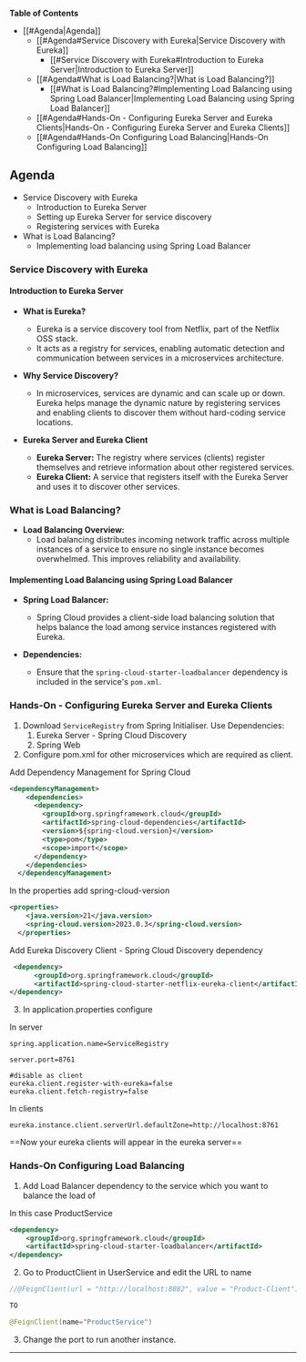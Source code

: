 **Table of Contents**
- [[#Agenda|Agenda]]
	- [[#Agenda#Service Discovery with Eureka|Service Discovery with Eureka]]
		- [[#Service Discovery with Eureka#Introduction to Eureka Server|Introduction to Eureka Server]]
	- [[#Agenda#What is Load Balancing?|What is Load Balancing?]]
		- [[#What is Load Balancing?#Implementing Load Balancing using Spring Load Balancer|Implementing Load Balancing using Spring Load Balancer]]
	- [[#Agenda#Hands-On - Configuring Eureka Server and Eureka Clients|Hands-On - Configuring Eureka Server and Eureka Clients]]
	- [[#Agenda#Hands-On Configuring Load Balancing|Hands-On Configuring Load Balancing]]

## Agenda
- Service Discovery with Eureka
	- Introduction to Eureka Server
	- Setting up Eureka Server for service discovery
	- Registering services with Eureka
-  What is Load Balancing?
	- Implementing load balancing using Spring Load Balancer


### Service Discovery with Eureka

#### Introduction to Eureka Server

- **What is Eureka?**
    
    - Eureka is a service discovery tool from Netflix, part of the Netflix OSS stack.
    - It acts as a registry for services, enabling automatic detection and communication between services in a microservices architecture.
- **Why Service Discovery?**
    
    - In microservices, services are dynamic and can scale up or down. Eureka helps manage the dynamic nature by registering services and enabling clients to discover them without hard-coding service locations.
- **Eureka Server and Eureka Client**
    
    - **Eureka Server:** The registry where services (clients) register themselves and retrieve information about other registered services.
    - **Eureka Client:** A service that registers itself with the Eureka Server and uses it to discover other services.

### What is Load Balancing?

- **Load Balancing Overview:**
    - Load balancing distributes incoming network traffic across multiple instances of a service to ensure no single instance becomes overwhelmed. This improves reliability and availability.

####  Implementing Load Balancing using Spring Load Balancer

- **Spring Load Balancer:**
    
    - Spring Cloud provides a client-side load balancing solution that helps balance the load among service instances registered with Eureka.
- **Dependencies:**
    
    - Ensure that the `spring-cloud-starter-loadbalancer` dependency is included in the service's `pom.xml`.

### Hands-On - Configuring Eureka Server and Eureka Clients

1. Download `ServiceRegistry` from Spring Initialiser. Use Dependencies:
	1. Eureka Server - Spring Cloud Discovery
	2. Spring Web
2. Configure pom.xml for other microservices which are required as client.

Add Dependency Management for Spring Cloud
```xml
<dependencyManagement>
    <dependencies>
      <dependency>
        <groupId>org.springframework.cloud</groupId>
        <artifactId>spring-cloud-dependencies</artifactId>
        <version>${spring-cloud.version}</version>
        <type>pom</type>
        <scope>import</scope>
      </dependency>
    </dependencies>
  </dependencyManagement>
```

In the properties add spring-cloud-version
```xml
<properties>
    <java.version>21</java.version>
    <spring-cloud.version>2023.0.3</spring-cloud.version>
  </properties>
```

Add Eureka Discovery Client - Spring Cloud Discovery dependency
```xml
 <dependency>
      <groupId>org.springframework.cloud</groupId>
      <artifactId>spring-cloud-starter-netflix-eureka-client</artifactId>
</dependency>
```

3. In application.properties configure

In server
```properties
spring.application.name=ServiceRegistry  
  
server.port=8761  
  
#disable as client  
eureka.client.register-with-eureka=false  
eureka.client.fetch-registry=false
```

In clients
```properties
eureka.instance.client.serverUrl.defaultZone=http://localhost:8761
```

==Now your eureka clients will appear in the eureka server==


### Hands-On Configuring Load Balancing

1. Add Load Balancer dependency to the service which you want to balance the load of

In this case ProductService
```xml
<dependency>  
    <groupId>org.springframework.cloud</groupId>  
    <artifactId>spring-cloud-starter-loadbalancer</artifactId>  
</dependency>
```

2. Go to ProductClient in UserService and edit the URL to name
```java
//@FeignClient(url = "http://localhost:8082", value = "Product-Client")

TO 

@FeignClient(name="ProductService")
```

3. Change the port to run another instance.





-----
